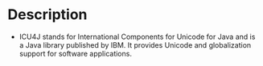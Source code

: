 # Description
- ICU4J stands for International Components for Unicode for Java and is a Java library published by IBM. It provides Unicode and globalization support for software applications.



